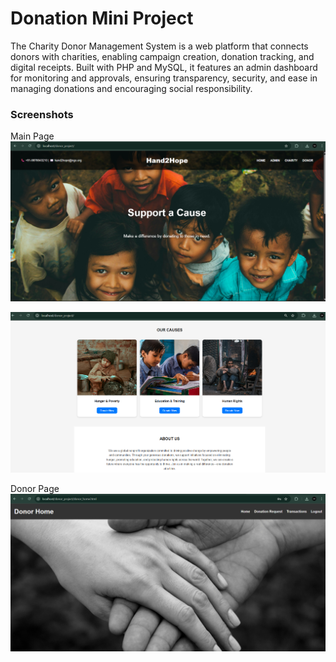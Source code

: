 # Donation Mini Project

The Charity Donor Management System is a web platform that connects donors with charities, enabling campaign creation, donation tracking, and digital receipts. Built with PHP and MySQL, it features an admin dashboard for monitoring and approvals, ensuring transparency, security, and ease in managing donations and encouraging social responsibility.


### Screenshots

Main Page
!["MainPage"](./screenshots/mainPage.png)

!["MainPage2"](./screenshots/mainPage2.png)

Donor Page
!["DonorPage"](./Screenshots/donorHome.png)